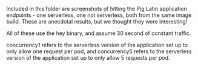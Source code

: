 Included in this folder are screenshots of hitting the Pig Latin application endpoints - one serverless, one not serverless, both from the same image build. These are anecdotal results, but we thought they were interesting!

All of these use the hey binary, and assume 30 second of constant traffic.

concurrency1 refers to the serverless version of the application set up to only allow one request per pod, and concurrency5 refers to the serverless version of the application set up to only allow 5 requests per pod.
